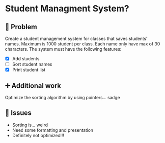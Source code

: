 # Student Managment System?

## 🚨 Problem
Create a student management system for classes that saves students' names. Maximum is 1000 student per class. Each name only have max of 30 characters. The system must have the following features:

- [x] Add students 
- [ ] Sort student names
- [x] Print student list

## ➕ Additional work
Optimize the sorting algorithm by using pointers... sadge

## 👀 Issues

- Sorting is... weird
- Need some formatting and presentation
- Definitely not optimized!!!
